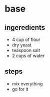 # base

## ingeredients 

- 4 cup of flour
- dry yeast 
- teaspoon salt
- 2 cups of water

## steps

- mix everything
- go for it
